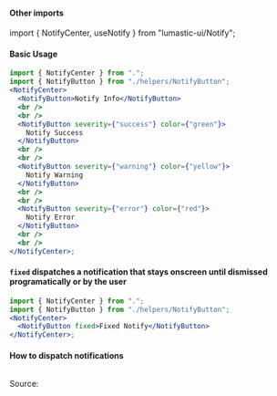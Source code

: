 #### Other imports

import { NotifyCenter, useNotify } from "lumastic-ui/Notify";

#### Basic Usage

```jsx padded
import { NotifyCenter } from ".";
import { NotifyButton } from "./helpers/NotifyButton";
<NotifyCenter>
  <NotifyButton>Notify Info</NotifyButton>
  <br />
  <br />
  <NotifyButton severity={"success"} color={"green"}>
    Notify Success
  </NotifyButton>
  <br />
  <br />
  <NotifyButton severity={"warning"} color={"yellow"}>
    Notify Warning
  </NotifyButton>
  <br />
  <br />
  <NotifyButton severity={"error"} color={"red"}>
    Notify Error
  </NotifyButton>
  <br />
  <br />
</NotifyCenter>;
```

#### `fixed` dispatches a notification that stays onscreen until dismissed programatically or by the user

```jsx padded
import { NotifyCenter } from ".";
import { NotifyButton } from "./helpers/NotifyButton";
<NotifyCenter>
  <NotifyButton fixed>Fixed Notify</NotifyButton>
</NotifyCenter>;
```

#### How to dispatch notifications

```js { "file": "./helpers/NotifyButton.js" }
```

Source:

```js { "file": "./Notify.js" }
```
